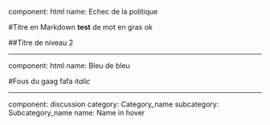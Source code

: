 component: html
name: Echec de la politique

#Titre en Markdown
**test** de mot en gras
ok

##Titre de niveau 2

* * *

component: html
name: Bleu de bleu

#Fous du gaag
fafa *italic*

* * *
component: discussion
category: Category_name
subcategory: Subcategory_name
name: Name in hover

